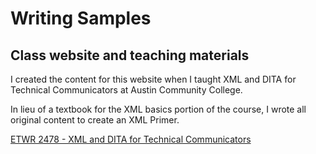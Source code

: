 # Writing Samples

## Class website and teaching materials

I created the content for this website when I taught XML and DITA for Technical Communicators at Austin Community College. 

In lieu of a textbook for the XML basics portion of the course, I wrote all original content to create an XML Primer. 

[ETWR 2478 - XML and DITA for Technical Communicators](https://vickeylynne.github.io/etrw-2478-dita-and-xml/)


